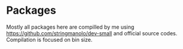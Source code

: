 # Packages

Mostly all packages here are compilled by me using https://github.com/stringmanolo/dev-small and official source codes.  
Compilation is focused on bin size.
